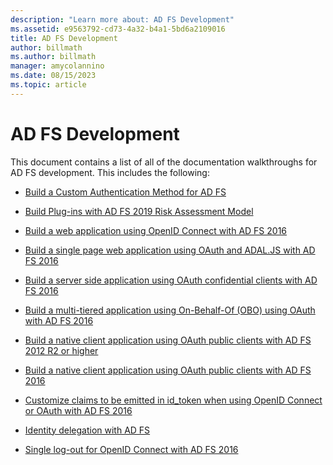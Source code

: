 ```yaml
---
description: "Learn more about: AD FS Development"
ms.assetid: e9563792-cd73-4a32-b4a1-5bd6a2109016
title: AD FS Development
author: billmath
ms.author: billmath
manager: amycolannino
ms.date: 08/15/2023
ms.topic: article
---
```

# AD FS Development


This document contains a list of all of the documentation walkthroughs for AD FS development. This includes the following:


- [Build a Custom Authentication Method for AD FS](../ad-fs/development/ad-fs-build-custom-auth-method.md)

- [Build Plug-ins with AD FS 2019 Risk Assessment Model](../ad-fs/development/ad-fs-risk-assessment-model.md)

- [Build a web application using OpenID Connect with AD FS 2016](../ad-fs/development/Enabling-OpenId-Connect-with-AD-FS.md)

- [Build a single page web application using OAuth and ADAL.JS with AD FS 2016](../ad-fs/development/Single-Page-Application-with-AD-FS.md)

- [Build a server side application using OAuth confidential clients with AD FS 2016](./development/enabling-oauth-confidential-clients-with-ad-fs.md)

- [Build a multi-tiered application using On-Behalf-Of (OBO) using OAuth with AD FS 2016](./development/ad-fs-on-behalf-of-authentication-in-windows-server.md)

- [Build a native client application using OAuth public clients with AD FS 2012 R2 or higher](/previous-versions/adfs-windows-server-2012R2/dn633593(v=msdn.10))

- [Build a native client application using OAuth public clients with AD FS 2016](../ad-fs/development/native-client-with-ad-fs.md)

- [Customize claims to be emitted in id_token when using OpenID Connect or OAuth with AD FS 2016](./development/custom-id-tokens-in-ad-fs.md)

- [Identity delegation with AD FS](../ad-fs/development/ad-fs-identity-delegation.md)

- [Single log-out for OpenID Connect with AD FS 2016](../ad-fs/development/ad-fs-logout-openid-connect.md)
